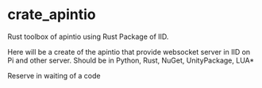 # crate_apintio
Rust toolbox of apintio
using Rust Package of IID.

Here will be a create of the apintio that provide websocket server in IID on Pi and other server.
Should be in Python, Rust, NuGet, UnityPackage, LUA*

Reserve in waiting of a code
